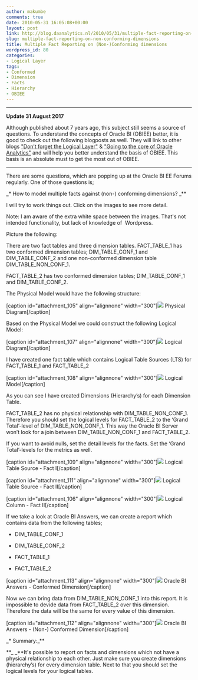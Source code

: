 ```yaml
---
author: makumbe
comments: true
date: 2010-05-31 16:05:08+00:00
layout: post
link: http://blog.daanalytics.nl/2010/05/31/multiple-fact-reporting-on-non-conforming-dimensions/
slug: multiple-fact-reporting-on-non-conforming-dimensions
title: Multiple Fact Reporting on (Non-)Conforming dimensions
wordpress_id: 80
categories:
- Logical Layer
tags:
- Conformed
- Dimension
- Facts
- Hierarchy
- OBIEE
---
```


****

**Update 31 August 2017**

Although published about 7 years ago, this subject still seems a source of questions. To understand the concepts of Oracle BI (OBIEE) better, it is good to check out the following blogposts as well. They will link to other blogs ["Don’t forget the Logical Layer"](http://blog.daanalytics.nl/2014/10/14/dont-forget-the-logical-layer/) & ["Going to the core of Oracle Analytics"](http://blog.daanalytics.nl/2017/06/22/going-to-the-core-of-oracle-analytics/) and will help you better understand the basis of OBIEE. This basis is an absolute must to get the most out of OBIEE.

****

There are some questions, which are popping up at the Oracle BI EE Forums regularly. One of those questions is;

**_*** How to model multiple facts against (non-) conforming dimensions? _**

I will try to work things out. Click on the images to see more detail.

Note: I am aware of the extra white space between the images. That's not intended functionality, but lack of knowledge of  Wordpress.

Picture the following:

There are two fact tables and three dimension tables. FACT_TABLE_1 has two conformed dimension tables; DIM_TABLE_CONF_1 and DIM_TABLE_CONF_2 and one non-conformed dimension table DIM_TABLE_NON_CONF_1.

FACT_TABLE_2 has two conformed dimension tables; DIM_TABLE_CONF_1 and DIM_TABLE_CONF_2.

The Physical Model would have the following structure:

[caption id="attachment_105" align="alignnone" width="300"][![](http://obibb.files.wordpress.com/2010/05/physical-diagram.png?w=300)](http://obibb.files.wordpress.com/2010/05/physical-diagram.png) Physical Diagram[/caption]

Based on the Physical Model we could construct the following Logical Model:

[caption id="attachment_107" align="alignnone" width="300"][![](http://obibb.files.wordpress.com/2010/05/logical-diagram.png?w=300)](http://obibb.files.wordpress.com/2010/05/logical-diagram.png) Logical Diagram[/caption]

I have created one fact table which contains Logical Table Sources (LTS) for FACT_TABLE_1 and FACT_TABLE_2

[caption id="attachment_108" align="alignnone" width="300"][![](http://obibb.files.wordpress.com/2010/05/logical-model.png?w=300)](http://obibb.files.wordpress.com/2010/05/logical-model.png) Logical Model[/caption]

As you can see I have created Dimensions (Hierarchy’s) for each Dimension Table.

FACT_TABLE_2 has no physical relationship with DIM_TABLE_NON_CONF_1. Therefore you should set the logical levels for FACT_TABLE_2 to the ‘Grand Total’-level of DIM_TABLE_NON_CONF_1. This way the Oracle BI Server won’t look for a join between DIM_TABLE_NON_CONF_1 and FACT_TABLE_2.

If you want to avoid nulls, set the detail levels for the facts. Set the ‘Grand Total’-levels for the metrics as well.

[caption id="attachment_109" align="alignnone" width="300"][![](http://obibb.files.wordpress.com/2010/05/logical-table-source-fact-i.png?w=300)](http://obibb.files.wordpress.com/2010/05/logical-table-source-fact-i.png) Logical Table Source - Fact I[/caption]

[caption id="attachment_111" align="alignnone" width="300"][![](http://obibb.files.wordpress.com/2010/05/logical-table-source-fact-ii.png?w=300)](http://obibb.files.wordpress.com/2010/05/logical-table-source-fact-ii.png) Logical Table Source - Fact II[/caption]

[caption id="attachment_106" align="alignnone" width="300"][![](http://obibb.files.wordpress.com/2010/05/logical-column-fact-ii.png?w=300)](http://obibb.files.wordpress.com/2010/05/logical-column-fact-ii.png) Logical Column - Fact II[/caption]

If we take a look at Oracle BI Answers, we can create a report which contains data from the following tables;



	
  * DIM_TABLE_CONF_1

	
  * DIM_TABLE_CONF_2

	
  * FACT_TABLE_1

	
  * FACT_TABLE_2


[caption id="attachment_113" align="alignnone" width="300"][![](http://obibb.files.wordpress.com/2010/05/oracle-bi-answers-conformed-dimension.png?w=300)](http://obibb.files.wordpress.com/2010/05/oracle-bi-answers-conformed-dimension.png) Oracle BI Answers - Conformed Dimension[/caption]

Now we can bring data from DIM_TABLE_NON_CONF_1 into this report. It is impossible to devide data from FACT_TABLE_2 over this dimension. Therefore the data will be the same for every value of this dimension.

[caption id="attachment_112" align="alignnone" width="300"][![](http://obibb.files.wordpress.com/2010/05/oracle-bi-answers-non-conformed-dimension.png?w=300)](http://obibb.files.wordpress.com/2010/05/oracle-bi-answers-non-conformed-dimension.png) Oracle BI Answers - (Non-) Conformed Dimension[/caption]

**_*** Summary:_**

**_ _**It's possible to report on facts and dimensions which not have a physical relationship to each other. Just make sure you create dimensions (hierarchy’s) for every dimension table. Next to that you should set the logical levels for your logical tables.
